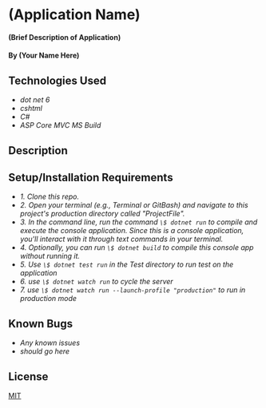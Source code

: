 # (Application Name)

#### (Brief Description of Application)

#### By (Your Name Here)

## Technologies Used

* _dot net 6_
* _cshtml_
* _C#_
* _ASP Core MVC_
_MS Build_


## Description

## Setup/Installation Requirements

* _1. Clone this repo._
* _2. Open your terminal (e.g., Terminal or GitBash) and navigate to this project's production directory called "ProjectFile"._
* _3. In the command line, run the command `\$ dotnet run` to compile and execute the console application. Since this is a console application, you'll interact with it through text commands in your terminal._
* _4. Optionally, you can run `\$ dotnet build` to compile this console app without running it._
* _5. Use `\$ dotnet test run` in the Test directory to run test on the application_
* _6. use `\$ dotnet watch run` to cycle the server_
* _7. use `\$ dotnet watch run --launch-profile "production"` to run in production mode_

## Known Bugs

* _Any known issues_
* _should go here_

## License
[MIT](https://yourlicesnepage)